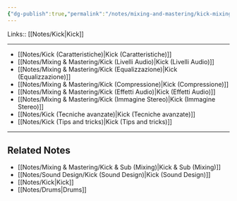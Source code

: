 ```yaml
---
{"dg-publish":true,"permalink":"/notes/mixing-and-mastering/kick-mixing/"}
---
```


Links:: [[Notes/Kick\|Kick]]

---

- [[Notes/Kick (Caratteristiche)\|Kick (Caratteristiche)]]
- [[Notes/Mixing & Mastering/Kick (Livelli Audio)\|Kick (Livelli Audio)]]
- [[Notes/Mixing & Mastering/Kick (Equalizzazione)\|Kick (Equalizzazione)]] 
- [[Notes/Mixing & Mastering/Kick (Compressione)\|Kick (Compressione)]]
- [[Notes/Mixing & Mastering/Kick (Effetti Audio)\|Kick (Effetti Audio)]] 
- [[Notes/Mixing & Mastering/Kick (Immagine Stereo)\|Kick (Immagine Stereo)]]
- [[Notes/Kick (Tecniche avanzate)\|Kick (Tecniche avanzate)]]
- [[Notes/Kick (Tips and tricks)\|Kick (Tips and tricks)]]
 
---

## Related Notes

- [[Notes/Mixing & Mastering/Kick & Sub (Mixing)\|Kick & Sub (Mixing)]]
- [[Notes/Sound Design/Kick (Sound Design)\|Kick (Sound Design)]]
- [[Notes/Kick\|Kick]]
- [[Notes/Drums\|Drums]]




